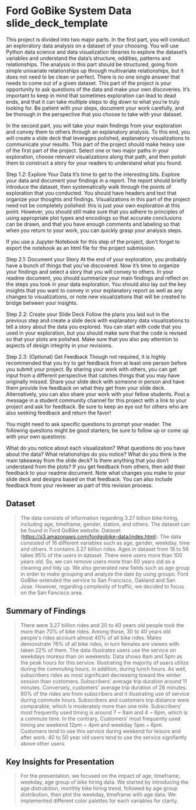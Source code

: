 # Ford GoBike System Data slide_deck_template
This project is divided into two major parts. In the first part, you will conduct an exploratory data analysis on a dataset of your choosing. You will use Python data science and data visualization libraries to explore the dataset’s variables and understand the data’s structure, oddities, patterns and relationships. The analysis in this part should be structured, going from simple univariate relationships up through multivariate relationships, but it does not need to be clean or perfect. There is no one single answer that needs to come out of a given dataset. This part of the project is your opportunity to ask questions of the data and make your own discoveries. It’s important to keep in mind that sometimes exploration can lead to dead ends, and that it can take multiple steps to dig down to what you’re truly looking for. Be patient with your steps, document your work carefully, and be thorough in the perspective that you choose to take with your dataset.

In the second part, you will take your main findings from your exploration and convey them to others through an explanatory analysis. To this end, you will create a slide deck that leverages polished, explanatory visualizations to communicate your results. This part of the project should make heavy use of the first part of the project. Select one or two major paths in your exploration, choose relevant visualizations along that path, and then polish them to construct a story for your readers to understand what you found.

Step 1.2: Explore Your Data
It’s time to get to the interesting bits. Explore your data and document your findings in a report. The report should briefly introduce the dataset, then systematically walk through the points of exploration that you conducted. You should have headers and text that organize your thoughts and findings. Visualizations in this part of the project need not be completely polished: this is just your own exploration at this point. However, you should still make sure that you adhere to principles of using appropriate plot types and encodings so that accurate conclusions can be drawn, and that you have enough comments and labeling so that when you return to your work, you can quickly grasp your analysis steps.

If you use a Jupyter Notebook for this step of the project, don’t forget to export the notebook as an html file for the project submission.

Step 2.1: Document your Story
At the end of your exploration, you probably have a bunch of things that you’ve discovered. Now it’s time to organize your findings and select a story that you will convey to others. In your readme document, you should summarize your main findings and reflect on the steps you took in your data exploration. You should also lay out the key insights that you want to convey in your explanatory report as well as any changes to visualizations, or note new visualizations that will be created to bridge between your insights.

Step 2.2: Create your Slide Deck
Follow the plans you laid out in the previous step and create a slide deck with explanatory data visualizations to tell a story about the data you explored. You can start with code that you used in your exploration, but you should make sure that the code is revised so that your plots are polished. Make sure that you also pay attention to aspects of design integrity in your revisions.

Step 2.3: (Optional) Get Feedback
Though not required, it is highly recommended that you try to get feedback from at least one person before you submit your project. By sharing your work with others, you can get input from a different perspective that catches things that you may have originally missed. Share your slide deck with someone in person and have them provide live feedback on what they get from your slide deck. Alternatively, you can also share your work with your fellow students. Post a message in a student community channel for this project with a link to your project and ask for feedback. Be sure to keep an eye out for others who are also seeking feedback and return the favor!

You might need to ask specific questions to prompt your reader. The following questions might be good starters; be sure to follow up or come up with your own questions:

What do you notice about each visualization?
What questions do you have about the data?
What relationships do you notice?
What do you think is the main takeaway from the slide deck?
Is there anything that you don’t understand from the plots?
If you get feedback from others, then add their feedback to your readme document. Note what changes you make to your slide deck and designs based on that feedback. You can also include feedback from your reviewer as part of this revision process.

## Dataset

> The data consists of information regarding 3.27 billion bike hiring, including
age, timeframe, gender, station, and others. The dataset can be found in Ford GoBike website. Dataset: (https://s3.amazonaws.com/fordgobike-data/index.html). The data consisted of 16 different variables such as age, gender, weekday, time and others. It contains 3.27 billion rides. Ages in dataset from 18 to 56 takes 95% of the users in dataset. There were users more than 100 years old. So, we can remove users more than 60 years old as a cleaning and tidy up. We also generated new fields such as age group in order to make grouping and analyze the date by using groups. Ford GoBike extended the service to San Francisco, Oakland and San Jose. However, regarding complexity of traffic, we decided to focus on the San Fancisco area.


## Summary of Findings

> There were 3.27 billion rides and 20 to 40 years old people took the more than 70% of bike rides. Among those, 30 to 40 years old people's rides account almost 40% of all bike rides. Males demonstrate 76% of all bike rides, in turn females are viewes with taken 22% of them. The data illustrates users use the service on weekdays moreso than on weekends. Data shows 8am and 5pm as the peak hours for this service. Illustrating the majority of users utilize during the commuting hours, in addition, during lunch hours. As well, subscribers rides as most significant decreasing toward the winter session than customers. Subscribers' average trip duration around 11 minutes. Conversely, customers' average trip duration of 28 minutes. 80% of the rides are from subscribers and it illustrating use of service during commute hours. Subscribers and customers trip distance were comparable, which is moderately more than one mile. Subscribers' most frequently used timing is around 7 ~ 9am and 4 ~ 6pm, which is a commute time. In the contrary, Customers' most frequently used timing are weekend 12pm ~ 4pm and weekday 5pm ~ 6pm. Customers tend to use this service during weekend for leisure and after work. 40 to 50 year old users tend to use the service signifantly above other users.


## Key Insights for Presentation

> For the presentation, we focused on the impact of age, timeframe, weekday, age group of bike hiring data. We started by introducing the age distrubition, monthly bike hiring trend, followed by age group distribution, then plot the weekday, timeframe with age data.  We implemented different color palettes for each variables for clarity.
